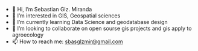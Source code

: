 - 👋 Hi, I’m Sebastian Glz. Miranda
- 👀 I’m interested in GIS, Geospatial sciences
- 🌱 I’m currently learning Data Science and geodatabase design 
- 💞️ I’m looking to collaborate on open sourse gis projects and gis apply to agroecology
- 📫 How to reach me: sbasglzmir@gmail.com

<!---
sbsgm/sbsgm is a ✨ special ✨ repository because its `README.md` (this file) appears on your GitHub profile.
You can click the Preview link to take a look at your changes.
--->
